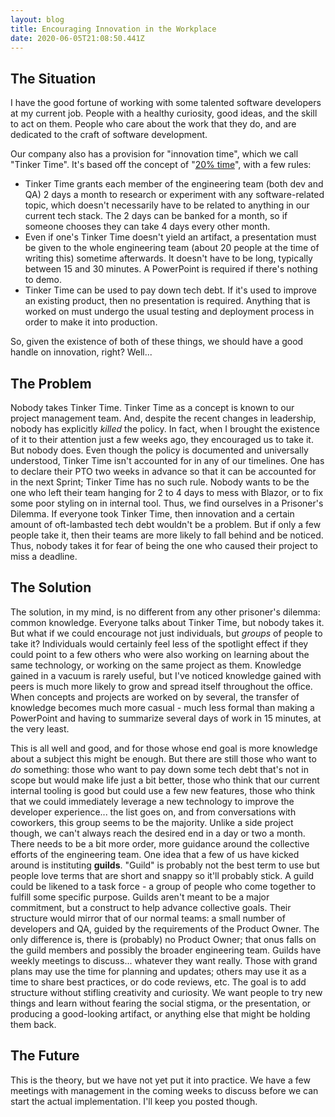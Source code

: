 ```yaml
---
layout: blog
title: Encouraging Innovation in the Workplace
date: 2020-06-05T21:08:50.441Z
---
```

## The Situation
I have the good fortune of working with some talented software developers at my current job. People with a healthy curiosity, good ideas, and the skill to act on them. People who care about the work that they do, and are dedicated to the craft of software development.

Our company also has a provision for "innovation time", which we call "Tinker Time". It's based off the concept of "[20% time](https://en.wikipedia.org/wiki/20%25_Project)", with a few rules:
- Tinker Time grants each member of the engineering team (both dev and QA) 2 days a month to research or experiment with any software-related topic, which doesn't necessarily have to be related to anything in our current tech stack. The 2 days can be banked for a month, so if someone chooses they can take 4 days every other month.
- Even if one's Tinker Time doesn't yield an artifact, a presentation must be given to the whole engineering team (about 20 people at the time of writing this) sometime afterwards. It doesn't have to be long, typically between 15 and 30 minutes. A PowerPoint is required if there's nothing to demo.
- Tinker Time can be used to pay down tech debt. If it's used to improve an existing product, then no presentation is required. Anything that is worked on must undergo the usual testing and deployment process in order to make it into production.


So, given the existence of both of these things, we should have a good handle on innovation, right? Well...  
  

## The Problem
Nobody takes Tinker Time. Tinker Time as a concept is known to our project management team. And, despite the recent changes in leadership, nobody has explicitly _killed_ the policy. In fact, when I brought the existence of it to their attention just a few weeks ago, they encouraged us to take it. But nobody does. Even though the policy is documented and universally understood, Tinker Time isn't accounted for in any of our timelines. One has to declare their PTO two weeks in advance so that it can be accounted for in the next Sprint; Tinker Time has no such rule. Nobody wants to be the one who left their team hanging for 2 to 4 days to mess with Blazor, or to fix some poor styling on in internal tool. Thus, we find ourselves in a Prisoner's Dilemma. If everyone took Tinker Time, then innovation and a certain amount of oft-lambasted tech debt wouldn't be a problem. But if only a few people take it, then their teams are more likely to fall behind and be noticed. Thus, nobody takes it for fear of being the one who caused their project to miss a deadline. 

## The Solution
The solution, in my mind, is no different from any other prisoner's dilemma: common knowledge. Everyone talks about Tinker Time, but nobody takes it. But what if we could encourage not just individuals, but _groups_ of people to take it? Individuals would certainly feel less of the spotlight effect if they could point to a few others who were also working on learning about the same technology, or working on the same project as them. Knowledge gained in a vacuum is rarely useful, but I've noticed knowledge gained with peers is much more likely to grow and spread itself throughout the office. When concepts and projects are worked on by several, the transfer of knowledge becomes much more casual - much less formal than making a PowerPoint and having to summarize several days of work in 15 minutes, at the very least. 

This is all well and good, and for those whose end goal is more knowledge about a subject this might be enough. But there are still those who want to _do_ something: those who want to pay down some tech debt that's not in scope but would make life just a bit better, those who think that our current internal tooling is good but could use a few new features, those who think that we could immediately leverage a new technology to improve the developer experience... the list goes on, and from conversations with coworkers, this group seems to be the majority. Unlike a side project though, we can't always reach the desired end in a day or two a month. There needs to be a bit more order, more guidance around the collective efforts of the engineering team.
One idea that a few of us have kicked around is instituting __guilds__. "Guild" is probably not the best term to use but people love terms that are short and snappy so it'll probably stick. A guild could be likened to a task force - a group of people who come together to fulfill some specific purpose. Guilds aren't meant to be a major commitment, but a construct to help advance collective goals. Their structure would mirror that of our normal teams: a small number of developers and QA, guided by the requirements of the Product Owner. The only difference is, there is (probably) no Product Owner; that onus falls on the guild members and possibly the broader engineering team. Guilds have weekly meetings to discuss... whatever they want really. Those with grand plans may use the time for planning and updates; others may use it as a time to share best practices, or do code reviews, etc. The goal is to add structure without stifling creativity and curiosity. We want people to try new things and learn without fearing the social stigma, or the presentation, or producing a good-looking artifact, or anything else that might be holding them back.

## The Future
This is the theory, but we have not yet put it into practice. We have a few meetings with management in the coming weeks to discuss before we can start the actual implementation. I'll keep you posted though.